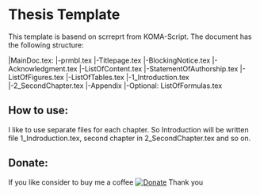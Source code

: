 # Thesis Template
This template is basend on scrreprt from KOMA-Script. The document has the following structure:

|MainDoc.tex:
|-prmbl.tex
|-Titlepage.tex
|-BlockingNotice.tex
|-Acknowledgment.tex
|-ListOfContent.tex
|-StatementOfAuthorship.tex
|-ListOfFigures.tex
|-ListOfTables.tex
|-1_Introduction.tex
|-2_SecondChapter.tex
|-Appendix
|-Optional: ListOfFormulas.tex

## How to use:
I like to use separate files for each chapter. So Introduction will be written file 1_Indroduction.tex, second chapter in 2_SecondChapter.tex and so on.  



## Donate:
If you like consider to buy me a coffee 
[![Donate](https://www.paypalobjects.com/de_DE/DE/i/btn/btn_donate_LG.gif)](https://www.paypal.com/cgi-bin/webscr?cmd=_s-xclick&hosted_button_id=EYTWNLMPEAFMQ)
Thank you 




